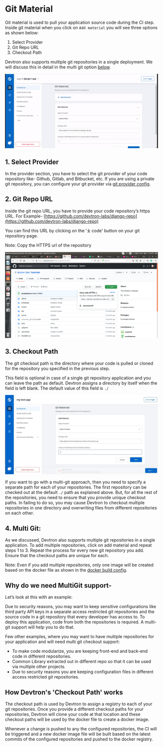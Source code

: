 # Git Material

Git material is used to pull your application source code during the CI step. Inside git material when you click on `Add material` you will see three options as shown below:

1. Select Provider
2. Git Repo URL
3. Checkout Path

Devtron also supports multiple git repositories in a single deployment. We will discuss this in detail in the multi git option [below](git-material.md#4-multi-git).

![](../../.gitbook/assets/adding-git-material%20%285%29.gif)

## 1. Select Provider

In the provider section, you have to select the git provider of your code repository like- Github, Gitlab, and Bitbucket, etc. If you are using a private git repository, you can configure your git provider via [git provider config](https://github.com/devtron-labs/devtron/tree/227084fcd7f44c7fde76aefb2510b15ca06f28e5/docs/user-guide/git-provider-config/README.md).

## 2. Git Repo URL

Inside the git repo URL, you have to provide your code repository’s https URL. For Example- [https://github.com/devtron-labs/django-repo](https://github.com/devtron-labs/django-repo)

You can find this URL by clicking on the '⤓ code' button on your git repository page.

Note: Copy the HTTPS url of the repository

![](../../.gitbook/assets/github_url%20%282%29%20%282%29%20%284%29.png)

## 3. Checkout Path

The git checkout path is the directory where your code is pulled or cloned for the repository you specified in the previous step.

This field is optional in case of a single git repository application and you can leave the path as default. Devtron assigns a directory by itself when the field is left blank. The default value of this field is `./`

![](../../.gitbook/assets/git-checkout-path%20%285%29.jpg)

If you want to go with a multi-git approach, then you need to specify a separate path for each of your repositories. The first repository can be checked out at the default `./` path as explained above. But, for all the rest of the repositories, you need to ensure that you provide unique checkout paths. In failing to do so, you may cause Devtron to checkout multiple repositories in one directory and overwriting files from different repositories on each other.

## 4. Multi Git:

As we discussed, Devtron also supports multiple git repositories in a single application. To add multiple repositories, click on add material and repeat steps 1 to 3. Repeat the process for every new git repository you add. Ensure that the checkout paths are unique for each.

Note: Even if you add multiple repositories, only one image will be created based on the docker file as shown in the [docker build config](docker-build-configuration.md).

## **Why do we need MultiGit support-**

Let’s look at this with an example:

Due to security reasons, you may want to keep sensitive configurations like third party API keys in a separate access restricted git repositories and the source code in a git repository that every developer has access to. To deploy this application, code from both the repositories is required. A multi-git support will help you to do that.

Few other examples, where you may want to have multiple repositories for your application and will need multi git checkout support:

* To make code modularize, you are keeping front-end and back-end code in different repositories.
* Common Library extracted out in different repo so that it can be used via multiple other projects.
* Due to security reasons you are keeping configuration files in different access restricted git repositories.

## **How Devtron's 'Checkout Path' works**

The checkout path is used by Devtron to assign a registry to each of your git repositories. Once you provide a different checkout paths for your repositories, Devtron will clone your code at that location and these checkout paths will be used by the docker file to create a docker image.

Whenever a change is pushed to any the configured repositories, the CI will be triggered and a new docker image file will be built based on the latest commits of the configured repositories and pushed to the docker registry.

